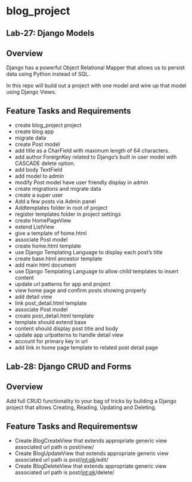 # blog_project
## Lab-27: Django Models
## Overview
Django has a powerful Object Relational Mapper that allows us to persist data using Python instead of SQL.

In this repo will build out a project with one model and wire up that model using Django Views.

## Feature Tasks and Requirements
* create blog_project project
* create blog app
* migrate data
* create Post model
* add title as a CharField with maximum length of 64 characters.
* add author ForeignKey related to Django’s built in user model with CASCADE delete option.
* add body TextField
* add model to admin
* modify Post model have user friendly display in admin
* create migrations and migrate data
* create a super user
* Add a few posts via Admin panel
* Addtemplates folder in root of project
* register templates folder in project settings
* create HomePageView
* extend ListView
* give a template of home.html
* associate Post model
* create home.html template
* use Django Templating Language to display each post’s title
* create base.html ancestor template
* add main html document
* use Django Templating Language to allow child templates to insert content
* update url patterns for app and project
* view home page and confirm posts showing properly
* add detail view
* link post_detail.html template
* associate Post model
* create post_detail.html template
* template should extend base
* content should display post title and body
* update app urlpatterns to handle detail view
* account for primary key in url
* add link in home page template to related post detail page
## Lab-28: Django CRUD and Forms
## Overview
Add full CRUD functionality to your bag of tricks by building a Django project that allows Creating, Reading, Updating and Deleting.

## Feature Tasks and Requirementsw
* Create BlogCreateView that extends appropriate generic view
associated url path is post/new/
* Create BlogUpdateView that extends appropriate generic view
associated url path is post/<int:pk>/edit/
* Create BlogDeleteView that extends appropriate generic view
associated url path is post/<int:pk>/delete/
